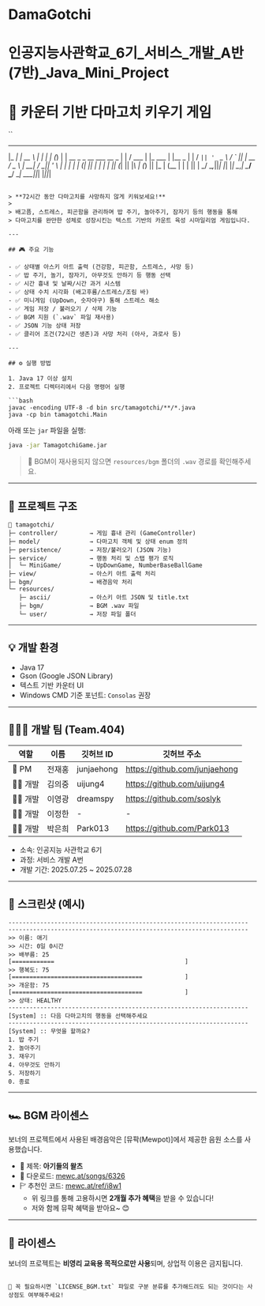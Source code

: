 # DamaGotchi
# 인공지능사관학교_6기_서비스_개발_A반(7반)_Java_Mini_Project

# 🐣 카운터 기반 다마고치 키우기 게임
``
 _____                           _____         _          _      _
|_   _|                         |  __ \       | |        | |    (_)
  | |    __ _  _ __ ___    __ _ | |  \/  ___  | |_   ___ | |__   _
  | |   / _` || '_ ` _ \  / _` || | __  / _ \ | __| / __|| '_ \ | |
  | |  | (_| || | | | | || (_| || |_\ \| (_) || |_ | (__ | | | || |
  \_/   \__,_||_| |_| |_| \__,_| \____/ \___/  \__| \___||_| |_||_|
```

> **72시간 동안 다마고치를 사망하지 않게 키워보세요!**  
> 
> 배고픔, 스트레스, 피곤함을 관리하며 밥 주기, 놀아주기, 잠자기 등의 행동을 통해  
> 다마고치를 완만한 성체로 성장시킨는 텍스트 기반의 카운트 육성 시마일리엄 게임입니다.

---

## 🎮 주요 기능

- ✅ 상태별 아스키 아트 출력 (건강함, 피곤함, 스트레스, 사망 등)
- ✅ 밥 주기, 놀기, 잠자기, 아무것도 안하기 등 행동 선택
- ✅ 시간 흉내 및 날짜/시간 과거 시스템
- ✅ 상태 수치 시각화 (배고후륨/스트레스/조림 바)
- ✅ 미니게임 (UpDown, 숫자야구) 통해 스트레스 해소
- ✅ 게임 저장 / 불러오기 / 삭제 기능
- ✅ BGM 지원 (`.wav` 파일 재사용)
- ✅ JSON 기능 상태 저장
- ✅ 클리어 조건(72시간 생존)과 사망 처리 (아사, 과로사 등)

---

## ⚙️ 실행 방법

1. Java 17 이상 설치
2. 프로젝트 디렉터리에서 다음 명령어 실행

```bash
javac -encoding UTF-8 -d bin src/tamagotchi/**/*.java
java -cp bin tamagotchi.Main
```

아래 또는 `jar` 파일을 실행:

```bash
java -jar TamagotchiGame.jar
```

> 🎵 BGM이 재사용되지 않으면 `resources/bgm` 폴더의 `.wav` 경로를 확인해주세요.

---

## 🧱 프로젝트 구조

```
📆 tamagotchi/
├─ controller/         → 게임 흉내 관리 (GameController)
├─ model/              → 다마고치 객체 및 상태 enum 정의
├─ persistence/        → 저장/불러오기 (JSON 기능)
├─ service/            → 행동 처리 및 스탭 평가 로직
│  └─ MiniGame/        → UpDownGame, NumberBaseBallGame
├─ view/               → 아스키 아트 출력 처리
├─ bgm/                → 배경음악 처리
└─ resources/
   ├─ ascii/           → 아스키 아트 JSON 및 title.txt
   ├─ bgm/             → BGM .wav 파일
   └─ user/            → 저장 파일 폴더
```

---

## 💡 개발 환경

- Java 17
- Gson (Google JSON Library)
- 텍스트 기반 카운터 UI
- Windows CMD 기준 포넌트: `Consolas` 권장

---

## 👨‍👩‍👧 개발 팀 (Team.404)

| 역할 | 이름 | 깃허브 ID | 깃허브 주소 |
|--------|------| ----------------| ---------------------|
| 👑 PM | 전재홍 | junjaehong | https://github.com/junjaehong |
| 👨‍💻 개발 | 김의중 | uijung4 | https://github.com/uijung4 |
| 👨‍💻 개발 | 이영광 | dreamspy | https://github.com/soslyk |
| 👨‍💻 개발 | 이정한 | - | - |
| 👩‍💻 개발 | 박은희 | Park013 | https://github.com/Park013 |

- 소속: 인공지능 사관학교 6기
- 과정: 서비스 개발 A번
- 개발 기간: 2025.07.25 ~ 2025.07.28

---

## 📆 스크린샷 (예시)

```
--------------------------------------------------------------------
--------------------------------------------------------------------
>> 이름: 애기
>> 시간: 0일 0시간
>> 배부름: 25
[============                                     ]
>> 행복도: 75
[=====================================            ]
>> 개운함: 75
[=====================================            ]
>> 상태: HEALTHY
--------------------------------------------------------------------
[System] :: 다음 다마고치의 행동을 선택해주세요
--------------------------------------------------------------------
[System] :: 무엇을 할까요?
1. 밥 주기
2. 놀아주기
3. 재우기
4. 아무것도 안하기
5. 저장하기
0. 종료
```

---

## 🏎️ BGM 라이센스

보너의 프로젝트에서 사용된 배경음악은 [뮤팍(Mewpot)]에서 제공한 음원 소스를 사용했습니다.

- 🎼 제목: **아기들의 왈츠**
- 🔗 다운로드: [mewc.at/songs/6326](https://mewc.at/songs/6326)
- 🏱 추천인 코드: [mewc.at/ref/i8w1](https://mewc.at/ref/i8w1)
  - 위 링크를 통해 고용하시면 **2개월 추가 혜택**을 받을 수 있습니다!
  - 저와 함께 뮤팍 혜택을 받아요~ 😊

---

## 📜 라이센스

보너의 프로젝트는 **비영리 교육용 목적으로만 사용**되며, 상업적 이용은 금지됩니다.
```

📄 꼭 필요하시면 `LICENSE_BGM.txt` 파일로 구분 분류를 추가해드려도 되는 것이다는 사상점도 여부해주세요!
